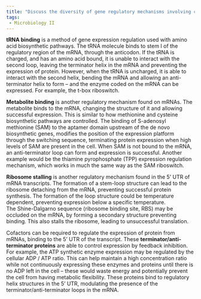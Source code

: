 ```yaml
---
title: "Discuss the diversity of gene regulatory mechanisms involving changes in the secondary structure of the 5’ untranslated regions of mRNA.  "
tags:
 - Microbiology II
---
```

**tRNA binding** is a method of gene expression regulation used with amino acid biosynthetic pathways. The tRNA molecule binds to stem I of the regulatory region of the mRNA, through the anticodon. If the tRNA is charged, and has an amino acid bound, it is unable to interact with the second loop, leaving the terminator helix in the mRNA and preventing the expression of protein. However, when the tRNA is uncharged, it is able to interact with the second helix, bending the mRNA and allowing an anti-terminator helix to form – and the enzyme coded on the mRNA can be expressed. For example, the t-box riboswitch.  

**Metabolite binding** is another regulatory mechanism found on mRNAs. The metabolite binds to the mRNA, changing the structure of it and allowing successful expression. This is similar to how methionine and cysteine biosynthetic pathways are controlled. The binding of S-adenosyl methionine (SAM) to the aptamer domain upstream of the de novo biosynthetic genes, modifies the position of the expression platform through the switching sequence, terminating protein expression when high levels of SAM are present in the cell. When SAM is not bound to the mRNA, an anti-terminator loop can form and expression is successful. Another example would be the thiamine pyrophosphate (TPP) expression regulation mechanism, which works in much the same way as the SAM riboswitch.  

**Ribosome stalling** is another regulatory mechanism found in the 5’ UTR of mRNA transcripts. The formation of a stem-loop structure can lead to the ribosome detaching from the mRNA, preventing successful protein synthesis. The formation of the loop structure could be temperature dependent, preventing expression below a specific temperature.  
The Shine-Dalgarno sequence (ribosome binding site, RBS) may be occluded on the mRNA, by forming a secondary structure preventing binding. This also stalls the ribosome, leading to unsuccessful translation.  

Cofactors can be required to regulate the expression of protein from mRNAs, binding to the 5’ UTR of the transcript. These **terminator/anti-terminator proteins** are able to control expression by feedback inhibition. For example, the ATP synthetic enzyme expression may be regulated by the cellular ADP / ATP ratio. This can help maintain a high concentration ratio while not continuously expressing these enzymes and proteins until there is no ADP left in the cell – these would waste energy and potentially prevent the cell from having metabolic flexibility. These proteins bind to regulatory helix structures in the 5’ UTR, modulating the presence of the terminator/anti-terminator loops in the mRNA.  
